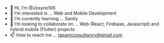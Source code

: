 - 👋 Hi, I’m @Josyno106
- 👀 I’m interested in ... Web and Mobile Development 
- 🌱 I’m currently learning ... Sanity
- 💞️ I’m looking to collaborate on ... Web (React, Firebase, Javascript) and hybrid mobile (Flutter) projects
- 📫 How to reach me ... tapamconsultancy@gmail.com

<!---
Josyno106/Josyno106 is a ✨ special ✨ repository because its `README.md` (this file) appears on your GitHub profile.
You can click the Preview link to take a look at your changes.
--->
